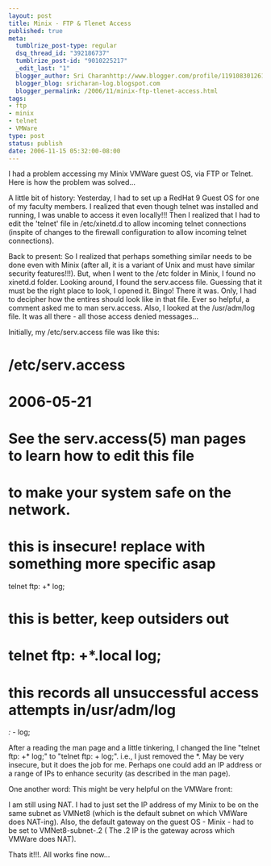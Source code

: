 ```yaml
--- 
layout: post
title: Minix - FTP & Tlenet Access
published: true
meta: 
  tumblrize_post-type: regular
  dsq_thread_id: "392186737"
  tumblrize_post-id: "9010225217"
  _edit_last: "1"
  blogger_author: Sri Charanhttp://www.blogger.com/profile/11910830126191595892noreply@blogger.com
  blogger_blog: sricharan-log.blogspot.com
  blogger_permalink: /2006/11/minix-ftp-tlenet-access.html
tags: 
- ftp
- minix
- telnet
- VMWare
type: post
status: publish
date: 2006-11-15 05:32:00-08:00
---
```

I had a problem accessing my Minix VMWare guest OS, via FTP or Telnet. Here is how the problem was solved...

A little bit of history:
Yesterday, I had to set up a RedHat 9 Guest OS for one of my faculty members. I realized that even though telnet was installed and running, I was unable to access it even locally!!! Then I realized that I had to edit the 'telnet' file in /etc/xinetd.d to allow incoming telnet connections (inspite of changes to the firewall configuration to allow incoming telnet connections).

Back to present:
So I realized that perhaps something similar needs to be done even with Minix (after all, it is a variant of Unix and must have similar security features!!!). But, when I went to the /etc folder in Minix, I found no xinetd.d folder. Looking around, I found the serv.access file. Guessing that it must be the right place to look, I opened it. Bingo!
There it was. Only, I had to decipher how the entires should look like in that file. Ever so helpful, a comment asked me to man serv.access. Also, I looked at the /usr/adm/log file. It was all there - all those access denied messages...

Initially, my /etc/serv.access file was like this:

# /etc/serv.access
# 2006-05-21
# See the serv.access(5) man pages to learn how to edit this file
# to make your system safe on the network.
# this is insecure! replace with something more specific asap
telnet ftp: +* log;

# this is better, keep outsiders out

# telnet ftp: +*.local log;

# this records all unsuccessful access attempts in/usr/adm/log

*: -* log;

After a reading the man page and a little tinkering, I changed the line "telnet ftp: +* log;" to "telnet ftp: + log;". i.e., I just removed the *. May be very insecure, but it does the job for me. Perhaps one could add an IP address or a range of IPs to enhance security (as described in the man page).

One another word:
This might be very helpful on the VMWare front:

I am still using NAT. I had to just set the IP address of my Minix to be on the same subnet as VMNet8 (which is the default subnet on which VMWare does NAT-ing). Also, the default gateway on the guest OS - Minix - had to be set to VMNet8-subnet-.2 ( The .2 IP is the gateway across which VMWare does NAT).

Thats it!!!. All works fine now...
